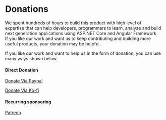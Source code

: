 # Donations
We spent hundreds of hours to build this product with high level of expertise that can help developers, programmers to learn, analyze and build next generation applications using ASP.NET Core and Angular Framework. If you like our work and want us to keep contributing and building more useful products, your donation may be helpful.

If you like our work and want to help us in the form of donation, you can use many ways shown below.

#### Direct Donation

[Donate Via Paypal](https://www.paypal.me/mediasoftpro "Paypal")

[Donate Via Ko-fi](https://ko-fi.com/mediasoftpro "Ko-fi")

#### Recurring sponsoring

[Patreon](https://www.patreon.com/mediasoftpro "Patreon")

